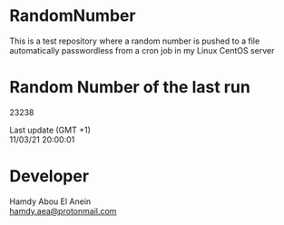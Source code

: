 # RandomNumber    
This is a test repository where a random number is pushed to a file automatically passwordless from a cron job in my Linux CentOS server    
# Random Number of the last run   
23238
      
Last update (GMT +1)    
11/03/21 20:00:01
# Developer    
Hamdy Abou El Anein   
hamdy.aea@protonmail.com
